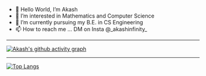 - 👋 Hello World, I’m Akash
- 👀 I’m interested in Mathematics and Computer Science
- 🌱 I’m currently pursuing my B.E. in CS Engineering
- 📫 How to reach me ... DM on Insta @\_akashinfinity\_

<hr>

[![Akash's github activity graph](https://activity-graph.herokuapp.com/graph?username=akashinfinity12&theme=github)](https://github.com/akashinfinity12)

<hr>

[![Top Langs](https://github-readme-stats.vercel.app/api/top-langs/?username=akashinfinity12&layout=compact&exclude_repo=Machine-Learning&langs_count=8)](https://github.com/akashinfinity12)

<!---
akashinfinity12/akashinfinity12 is a ✨ special ✨ repository because its `README.md` (this file) appears on your GitHub profile.
You can click the Preview link to take a look at your changes.
--->
